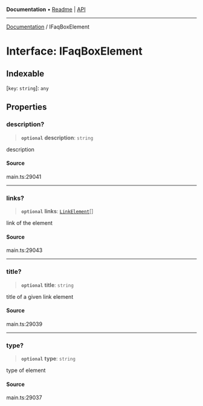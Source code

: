 **Documentation** • [Readme](../README.md) \| [API](../globals.md)

***

[Documentation](../README.md) / IFaqBoxElement

# Interface: IFaqBoxElement

## Indexable

 \[`key`: `string`\]: `any`

## Properties

### description?

> **`optional`** **description**: `string`

description

#### Source

main.ts:29041

***

### links?

> **`optional`** **links**: [`LinkElement`](../classes/LinkElement.md)[]

link of the element

#### Source

main.ts:29043

***

### title?

> **`optional`** **title**: `string`

title of a given link element

#### Source

main.ts:29039

***

### type?

> **`optional`** **type**: `string`

type of element

#### Source

main.ts:29037
